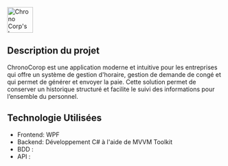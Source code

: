 <img src="https://github.com/user-attachments/assets/275bf7e7-cebb-44bc-b42b-5fa9ede968e3" alt="Chrono Corp's logo" style="width:auto; height:60px;">

## Description du projet 
ChronoCorop est une application moderne et intuitive pour les entreprises qui offre un système de gestion d'horaire, gestion de demande de congé et qui permet de générer et envoyer la paie. Cette solution permet de conserver un historique structuré et facilite le suivi des informations pour l’ensemble du personnel.

## Technologie Utilisées
-	Frontend: WPF
-	Backend: Développement C# à l'aide de MVVM Toolkit
-	BDD : 
-	API : 

